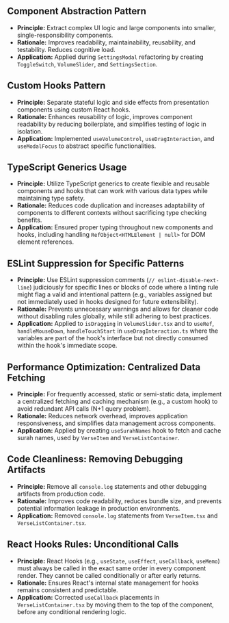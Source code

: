 ## Component Abstraction Pattern
- **Principle:** Extract complex UI logic and large components into smaller, single-responsibility components.
- **Rationale:** Improves readability, maintainability, reusability, and testability. Reduces cognitive load.
- **Application:** Applied during `SettingsModal` refactoring by creating `ToggleSwitch`, `VolumeSlider`, and `SettingsSection`.

## Custom Hooks Pattern
- **Principle:** Separate stateful logic and side effects from presentation components using custom React hooks.
- **Rationale:** Enhances reusability of logic, improves component readability by reducing boilerplate, and simplifies testing of logic in isolation.
- **Application:** Implemented `useVolumeControl`, `useDragInteraction`, and `useModalFocus` to abstract specific functionalities.

## TypeScript Generics Usage
- **Principle:** Utilize TypeScript generics to create flexible and reusable components and hooks that can work with various data types while maintaining type safety.
- **Rationale:** Reduces code duplication and increases adaptability of components to different contexts without sacrificing type checking benefits.
- **Application:** Ensured proper typing throughout new components and hooks, including handling `RefObject<HTMLElement | null>` for DOM element references.

## ESLint Suppression for Specific Patterns
- **Principle:** Use ESLint suppression comments (`// eslint-disable-next-line`) judiciously for specific lines or blocks of code where a linting rule might flag a valid and intentional pattern (e.g., variables assigned but not immediately used in hooks designed for future extensibility).
- **Rationale:** Prevents unnecessary warnings and allows for cleaner code without disabling rules globally, while still adhering to best practices.
- **Application:** Applied to `isDragging` in `VolumeSlider.tsx` and to `useRef`, `handleMouseDown`, `handleTouchStart` in `useDragInteraction.ts` where the variables are part of the hook's interface but not directly consumed within the hook's immediate scope.
## Performance Optimization: Centralized Data Fetching
- **Principle:** For frequently accessed, static or semi-static data, implement a centralized fetching and caching mechanism (e.g., a custom hook) to avoid redundant API calls (N+1 query problem).
- **Rationale:** Reduces network overhead, improves application responsiveness, and simplifies data management across components.
- **Application:** Applied by creating `useSurahNames` hook to fetch and cache surah names, used by `VerseItem` and `VerseListContainer`.

## Code Cleanliness: Removing Debugging Artifacts
- **Principle:** Remove all `console.log` statements and other debugging artifacts from production code.
- **Rationale:** Improves code readability, reduces bundle size, and prevents potential information leakage in production environments.
- **Application:** Removed `console.log` statements from `VerseItem.tsx` and `VerseListContainer.tsx`.

## React Hooks Rules: Unconditional Calls
- **Principle:** React Hooks (e.g., `useState`, `useEffect`, `useCallback`, `useMemo`) must always be called in the exact same order in every component render. They cannot be called conditionally or after early returns.
- **Rationale:** Ensures React's internal state management for hooks remains consistent and predictable.
- **Application:** Corrected `useCallback` placements in `VerseListContainer.tsx` by moving them to the top of the component, before any conditional rendering logic.